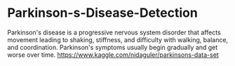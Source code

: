 # Parkinson-s-Disease-Detection
Parkinson's disease is a progressive nervous system disorder that affects movement leading to shaking, stiffness, and difficulty with walking, balance, and coordination. Parkinson's symptoms usually begin gradually and get worse over time.
https://www.kaggle.com/nidaguler/parkinsons-data-set
